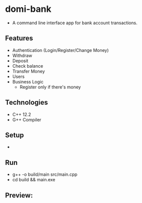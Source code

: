 #  domi-bank
- A command line interface app for bank account transactions. 

## Features
- Authentication (Login/Register/Change Money)
- Withdraw
- Deposit
- Check balance
- Transfer Money
- Users
- Business Logic
    - Register only if there's money

## Technologies
- C++ 12.2
- G++ Compiler

## Setup
- 

## Run
- g++ -o build/main src/main.cpp
- cd build && main.exe

## Preview:
